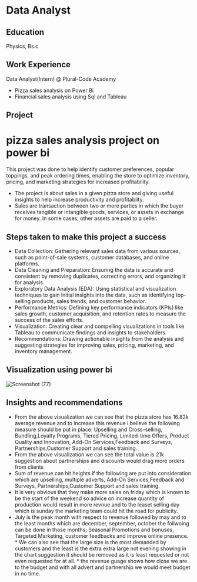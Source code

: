 # Data Analyst

## Education
Physics, Bs.c

## Work Experience
Data Analyst(Intern) @ Plural-Code Academy
- Pizza sales analysis on Power Bi
- Financial sales analysis using Sql and Tableau

## Project
# pizza sales analysis project on power bi 

This project was done to help identify customer preferences, popular toppings, and peak ordering times, enabling the store to optimize inventory, pricing, and marketing strategies for increased profitability.

* The project is about sales in a given pizza store and giving useful insights to help increase productivity and profitabilty.
* Sales are transaction between two or more parties in which the buyer receives tangible or intangible goods, services, or assets in exchange for money. In some cases, other assets are paid to a seller.

## Steps taken to make this project a success 
* Data Collection: Gathering relevant sales data from various sources, such as point-of-sale systems, customer databases, and online platforms.
* Data Cleaning and Preparation: Ensuring the data is accurate and consistent by removing duplicates, correcting errors, and organizing it for analysis.
* Exploratory Data Analysis (EDA): Using statistical and visualization techniques to gain initial insights into the data, such as identifying top-selling products, sales trends, and customer behavior.
* Performance Metrics: Defining key performance indicators (KPIs) like sales growth, customer acquisition, and retention rates to measure the success of the sales efforts.
* Visualization: Creating clear and compelling visualizations in tools like Tableau to communicate findings and insights to stakeholders.
* Recommendations: Drawing actionable insights from the analysis and suggesting strategies for improving sales, pricing, marketing, and inventory management.


## Visualization using power bi
![Screenshot (77)](https://github.com/Popson2023/My-project-/assets/141573774/665a319a-7ad8-481c-87de-176d67d114dc)



 

## Insights and recommendations 

* From the above visualization we can see that the pizza store has 16.82k average revenue and to increase this revenue i believe the following measure should be put in place: Upselling and Cross-selling, Bundling,Loyalty Programs, Tiered Pricing, Limited-time Offers, Product Quality and Innovation, Add-On Services,Feedback and Surveys, Partnerships,Customer Support and sales training.
* From the above visualization we can see the total value is 21k suggestion about partnerships and discounts would drag more orders from clients
* Sum of revenue can hit heights if the following are put into consideration which are upselling, multiple adverts, Add-On Services,Feedback and Surveys, Partnerships,Customer Support and sales training.
* It is very obvious that they make more sales on friday which is known to be the start of the weekend so advice on increase quantity of production would result in more revnue and to the leaset selling day which is sunday the marketing team could hit the road for publicity.
* July is the peak month with respect to revenue followed by may and to the least months which are december, september, october the follwoing can be done in those months; Seasonal Promotions and bonuses, Targeted Marketing, customer feedbacks and improve online presence. * We can also see that the large size is the most demanded by customers and the least is the extra extra large not evening showing in the chart suggestion it should be removed as it is least requested or not even requested for at all. * the revenue guage shows how close we are to the budget and with all advert and partnership we would meet budget in no time.

